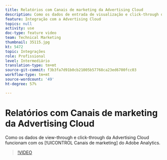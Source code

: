 ```yaml
---
title: Relatórios com Canais de marketing da Advertising Cloud
description: Como os dados de entrada de visualização e click-through da Advertising Cloud funcionam com os Canais de marketing do Adobe Analytics
feature: Integração com a Advertising Cloud
topics: null
activity: use
doc-type: feature video
team: Technical Marketing
thumbnail: 35115.jpg
kt: 5472
topic: Integrações
role: Profissional
level: Intermediário
translation-type: tm+mt
source-git-commit: f3b3fa7d91b0cb21005b57768ca23ed6700fcc03
workflow-type: tm+mt
source-wordcount: '49'
ht-degree: 57%

---
```



# Relatórios com Canais de marketing da Advertising Cloud

Como os dados de view-through e click-through da Advertising Cloud funcionam com os [!UICONTROL Canais de marketing] do Adobe Analytics.

>[!VIDEO](https://video.tv.adobe.com/v/35115/?quality=12&learn=on)
